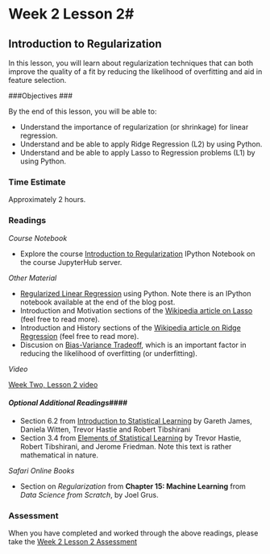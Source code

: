 # Week 2 Lesson 2#
## Introduction to Regularization ##

In this lesson, you will learn about regularization techniques that can both improve the quality of a fit by reducing the likelihood of overfitting and aid in feature selection.

###Objectives ###

By the end of this lesson, you will be able to:

- Understand the importance of regularization (or shrinkage) for linear regression.
- Understand and be able to apply Ridge Regression (L2) by using Python.
- Understand and be able to apply Lasso to Regression problems (L1) by using Python.

### Time Estimate ###

Approximately 2 hours.

### Readings ####

_Course Notebook_

- Explore the course [Introduction to Regularization][regularization] IPython Notebook on the course JupyterHub server.

_Other Material_

- [Regularized Linear Regression][rlr] using Python. Note there is an IPython notebook available at the end of the blog post.
- Introduction and Motivation sections of the [Wikipedia article on Lasso][wlas] (feel free to read more).
- Introduction and History sections of the [Wikipedia article on Ridge Regression][wrid] (feel free to read more).
- Discusion on [Bias-Variance Tradeoff][dbv], which is an important
  factor in reducing the likelihood of overfitting (or underfitting).

_Video_

[Week Two, Lesson 2 video][lv]

#### *Optional Additional Readings*####

- Section 6.2 from [Introduction to Statistical Learning][isl]  by
  Gareth James, Daniela Witten, Trevor Hastie and Robert Tibshirani
- Section 3.4 from [Elements of Statistical Learning][esl] by Trevor
  Hastie, Robert Tibshirani, and Jerome Friedman. Note this text is rather
  mathematical in nature.

_Safari Online Books_

- Section on _Regularization_ from **Chapter 15: Machine Learning** from _Data Science from Scratch_, by Joel Grus.

### Assessment ###

When you have completed and worked through the above readings, please take the [Week 2 Lesson 2 Assessment][wa]

[lv]: https://mediaspace.illinois.edu/media/Week+2+Lesson+2/1_v2spr1ny/63153661
[regularization]: ../notebooks/regularization.ipynb

[rlr]: http://www.datarobot.com/blog/regularized-linear-regression-with-scikit-learn/
[isl]: http://www-bcf.usc.edu/~gareth/ISL/
[esl]: http://statweb.stanford.edu/~tibs/ElemStatLearn/
[wlas]: https://en.wikipedia.org/wiki/Lasso_(statistics)
[wrid]: https://en.wikipedia.org/wiki/Tikhonov_regularization
[wa]: https://learn.illinois.edu/mod/quiz/view.php?id=1844382
[dbv]: http://scott.fortmann-roe.com/docs/BiasVariance.html
